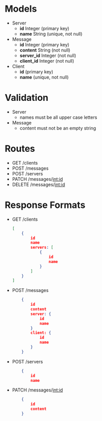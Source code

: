 # Models

 - Server
    - **id**   Integer (primary key)
    - **name** String (unique, not null)
 - Message
    - **id**        Integer (primary key)
    - **content**   String (not null)
    - **server_id** Integer (not null)
    - **client_id** Integer (not null)
 - Client
    - **id**   (primary key)
    - **name** (unique, not null)
# Validation

  - Server
    - names must be all upper case letters
  - Message
    - content must not be an empty string
# Routes

  - GET /clients
  - POST /messages
  - POST /servers
  - PATCH /messages/<int:id>
  - DELETE /messages/<int:id>
    

# Response Formats

- GET /clients
    ```json
    [
        {
            id
            name
            servers: [
                {
                    id
                    name
                }
            ]
        }
    ]
    ```
- POST /messages
    ```json
        {
            id
            content
            server: {
                id
                name
            }
            client: {
                id
                name
            }
        }
    ```
- POST /servers
    ```json
        {
            id
            name
    ```
- PATCH /messages/<int:id>
    ```json
        {
            id
            content
        }
    ```